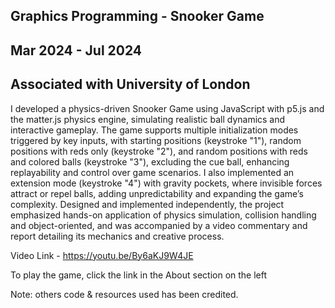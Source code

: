 ## Graphics Programming - Snooker Game

## Mar 2024 - Jul 2024

## Associated with University of London

I developed a physics-driven Snooker Game using JavaScript with p5.js and the matter.js physics engine, simulating realistic ball dynamics and interactive gameplay. The game supports multiple initialization modes triggered by key inputs, with starting positions (keystroke "1"), random positions with reds only (keystroke "2"), and random positions with reds and colored balls (keystroke "3"), excluding the cue ball, enhancing replayability and control over game scenarios. I also implemented an extension mode (keystroke "4") with gravity pockets, where invisible forces attract or repel balls, adding unpredictability and expanding the game’s complexity. Designed and implemented independently, the project emphasized hands-on application of physics simulation, collision handling and object-oriented, and was accompanied by a video commentary and report detailing its mechanics and creative process.

Video Link - https://youtu.be/By6aKJ9W4JE

To play the game, click the link in the About section on the left

Note: others code & resources used has been credited.
